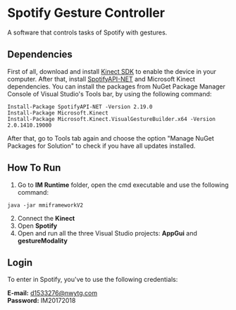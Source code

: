 # Spotify Gesture Controller

A software that controls tasks of Spotify with gestures.

## Dependencies

First of all, download and install [Kinect SDK](https://www.microsoft.com/en-us/download/details.aspx?id=44561) to enable the device in your computer. 
After that, install [SpotifyAPI-NET](https://github.com/JohnnyCrazy/SpotifyAPI-NET) and Microsoft Kinect dependencies. 
You can install the packages from NuGet Package Manager Console of Visual Studio's Tools bar, by using the following command:

```
Install-Package SpotifyAPI-NET -Version 2.19.0
Install-Package Microsoft.Kinect
Install-Package Microsoft.Kinect.VisualGestureBuilder.x64 -Version 2.0.1410.19000
```
After that, go to Tools tab again and choose  the option "Manage NuGet Packages for Solution" to check if you have all updates installed.

## How To Run
1. Go to **IM Runtime** folder, open the cmd executable and use the following command:
```
java -jar mmiframeworkV2
```
2. Connect the **Kinect**
3. Open **Spotify**
4. Open and run all the three Visual Studio projects: **AppGui** and **gestureModality** 

## Login

To enter in Spotify, you've to use the following credentials:

**E-mail:** d1533276@nwytg.com <br>
**Password:** IM20172018
